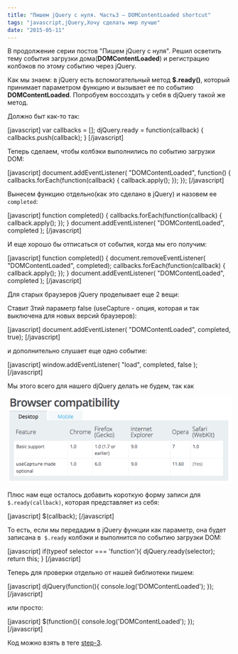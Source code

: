 ```yaml
---
title: "Пишем jQuery c нуля. Часть3 – DOMContentLoaded shortcut"
tags: "javascript,jQuery,Хочу сделать мир лучше"
date: "2015-05-11"
---
```


В продолжение серии постов "Пишем jQuery c нуля". Решил осветить тему события загрузки дома(**DOMContentLoaded**) и регистрацию колбэков по этому событию через jQuery.

Как мы знаем: в jQuery есть вспомогательный метод **$.ready()**, который принимает параметром функцию и вызывает ее по событию **DOMContentLoaded**. Попробуем воссоздать у себя в djQuery такой же метод.

Должно быт как-то так:

[javascript] var callbacks = []; djQuery.ready = function(callback) { callbacks.push(callback); } [/javascript]

Теперь сделаем, чтобы колбэки выполнились по событию загрузки DOM:

[javascript] document.addEventListener( "DOMContentLoaded", function() { callbacks.forEach(function(callback) { callback.apply(); }); }); [/javascript]

Вынесем функцию отдельно(как это сделано в jQuery) и назовем ее `completed`:

[javascript] function completed() { callbacks.forEach(function(callback) { callback.apply(); }); } document.addEventListener( "DOMContentLoaded", completed ); [/javascript]

И еще хорошо бы отписаться от события, когда мы его получим:

[javascript] function completed() { document.removeEventListener( "DOMContentLoaded", completed); callbacks.forEach(function(callback) { callback.apply(); }); } document.addEventListener( "DOMContentLoaded", completed ); [/javascript]

Для старых браузеров jQuery проделывает еще 2 вещи:

Ставит 3тий параметр false (useCapture - опция, которая и так выключена для новых версий браузеров):

[javascript] document.addEventListener( "DOMContentLoaded", completed, true); [/javascript]

и дополнительно слушает еще одно событие:

[javascript] window.addEventListener( "load", completed, false ); [/javascript]

Мы этого всего для нашего djQuery делать не будем, так как

![DOMContentLoaded support](images/Screenshot-2015-05-04-21.13.27.png)

Плюс нам еще осталось добавить короткую форму записи для `$.ready(callback)`, которая представляет из себя:

[javascript] $(callback); [/javascript]

То есть, если мы передадим в jQuery функции как параметр, она будет записана в  `$.ready` колбэки и выполнится по событию загрузки DOM:

[javascript] if(typeof selector === 'function'){ djQuery.ready(selector); return this; } [/javascript]

Теперь для проверки отдельно от нашей библиотеки пишем:

[javascript] djQuery(function(){ console.log('DOMContentLoaded'); }); [/javascript]

или просто:

[javascript] $(function(){ console.log('DOMContentLoaded'); }); [/javascript]

Код можно взять в теге [step-3](https://github.com/stevermeister/djQuery/tree/step-3).
